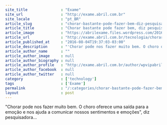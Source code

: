 ```yaml
---
site_title               : "Exame"
site_url                 : "http://exame.abril.com.br"
site_locale              : "pt_BR"
article_slug             : "chorar-bastante-pode-fazer-bem-diz-pesquisa"
article_title            : "Chorar bastante pode fazer bem, diz pesquisa"
article_image            : "https://abrilexame.files.wordpress.com/2016/09/size_960_16_9_choro10.jpg?quality=70&strip=all&w=960"
article_url              : "http://exame.abril.com.br/tecnologia/chorar-bastante-pode-fazer-bem/"
article_published_at     : "2016-08-04T19:37:03-03:00"
article_description      : "'Chorar pode nos fazer muito bem. O choro oferece uma saída para a emoção e nos ajuda a comunicar nossos sentimentos e emoções', diz pesquisadora..."
article_author_name      : ""
article_author_image     : null
article_author_biography : null
article_author_profile   : "http://exame.abril.com.br/author/wpvipabril/"
article_author_facebook  : null
article_author_twitter   : null
category                 : ['technology']
tags                     : ['Exame']
permalink                : "/:categories/chorar-bastante-pode-fazer-bem-diz-pesquisa/"
layout                   : post
---
```


"Chorar pode nos fazer muito bem. O choro oferece uma saída para a emoção e nos ajuda a comunicar nossos sentimentos e emoções", diz pesquisadora...

